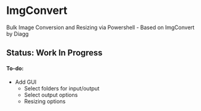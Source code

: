 # ImgConvert
Bulk Image Conversion and Resizing via Powershell - Based on ImgConvert by Diagg

## Status: Work In Progress

#### To-do:
* Add GUI
  * Select folders for input/output
  * Select output options
  * Resizing options
